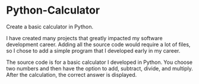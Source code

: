 # Python-Calculator
Create a basic calculator in Python.

I have created many projects that greatly impacted my software development career. Adding all the source code would require a lot of files, so I chose to add a simple program that I developed early in my career.

The source code is for a basic calculator I developed in Python. You choose two numbers and then have the option to add, subtract, divide, and multiply. After the calculation, the correct answer is displayed.

